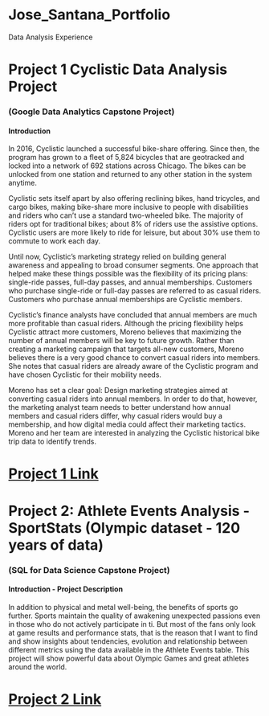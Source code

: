# Jose_Santana_Portfolio
Data Analysis Experience

# Project 1 Cyclistic Data Analysis Project
### (Google Data Analytics Capstone Project)

#### Introduction 
In 2016, Cyclistic launched a successful bike-share offering. Since then, the program has grown to a fleet of 5,824 bicycles that are geotracked and locked into a network of 692 stations across Chicago. The bikes can be unlocked from one station and returned to any other station in the system anytime.

Cyclistic sets itself apart by also offering reclining bikes, hand tricycles, and cargo bikes, making bike-share more inclusive to people with disabilities and riders who can’t use a standard two-wheeled bike. The majority of riders opt for traditional bikes; about 8% of riders use the assistive options. Cyclistic users are more likely to ride for leisure, but about 30% use them to commute to work each day.

Until now, Cyclistic’s marketing strategy relied on building general awareness and appealing to broad consumer segments. One approach that helped make these things possible was the flexibility of its pricing plans: single-ride passes, full-day passes, and annual memberships. Customers who purchase single-ride or full-day passes are referred to as casual riders. Customers who purchase annual memberships are Cyclistic members.

Cyclistic’s finance analysts have concluded that annual members are much more profitable than casual riders. Although the pricing flexibility helps Cyclistic attract more customers, Moreno believes that maximizing the number of annual members will be key to future growth. Rather than creating a marketing campaign that targets all-new customers, Moreno believes there is a very good chance to convert casual riders into members. She notes that casual riders are already aware of the Cyclistic program and have chosen Cyclistic for their mobility needs.

Moreno has set a clear goal: Design marketing strategies aimed at converting casual riders into annual members. In order to do that, however, the marketing analyst team needs to better understand how annual members and casual riders differ, why casual riders would buy a membership, and how digital media could affect their marketing tactics. Moreno and her team are interested in analyzing the Cyclistic historical bike trip data to identify trends.

# [Project 1 Link](https://databricks-prod-cloudfront.cloud.databricks.com/public/4027ec902e239c93eaaa8714f173bcfc/3051496184653553/3045951230672045/4859233369756190/latest.html)

# Project 2: Athlete Events Analysis - SportStats (Olympic dataset - 120 years of data)
### (SQL for Data Science Capstone Project)
#### Introduction - Project Description
In addition to physical and metal well-being, the benefits of sports go further. Sports maintain the quality of awakening unexpected passions even in those who do not actively participate in ti. But most of the fans only look at game results and performance stats, that is the reason that I want to find and show insights about tendencies, evolution and relationship between different metrics using the data available in the Athlete Events table. This project will show powerful data about Olympic Games and great athletes around the world.
# [Project 2 Link](https://databricks-prod-cloudfront.cloud.databricks.com/public/4027ec902e239c93eaaa8714f173bcfc/3051496184653553/2632555058535257/4859233369756190/latest.html)
